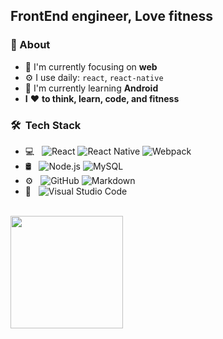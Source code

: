 ## FrontEnd engineer, Love fitness

### 🚀 About
- 👀 I'm currently focusing on **web**
- ⚙️ I use daily: `react`, `react-native`
- 🔭 I'm currently learning **Android**
- **I** ❤️ **to think, learn, code, and fitness**

<h3> 🛠 &nbsp;Tech Stack</h3>

- 💻 &nbsp;
  ![React](https://img.shields.io/badge/-React-333333?style=flat&logo=react)
  ![React Native](https://img.shields.io/badge/React_Native-20232A?logo=react&logoColor=61DAFB)
  ![Webpack](https://img.shields.io/badge/-webpack-2B3A42?logo=webpack&logoColor=75AFCC)
- 🛢 &nbsp;
  ![Node.js](https://img.shields.io/badge/-Node.js-333333?style=flat&logo=node.js)
  ![MySQL](https://img.shields.io/badge/-MySQL-333333?style=flat&logo=mysql)
- ⚙️ &nbsp;
  ![GitHub](https://img.shields.io/badge/-GitHub-333333?style=flat&logo=github)
  ![Markdown](https://img.shields.io/badge/-Markdown-333333?style=flat&logo=markdown)
- 🔧 &nbsp;
  ![Visual Studio Code](https://img.shields.io/badge/-Visual%20Studio%20Code-333333?style=flat&logo=visual-studio-code&logoColor=007ACC)

<br/>
<a href="https://github.com/GuoguoDad">
<img height="180em" src="https://github-readme-stats.vercel.app/api?username=GuoguoDad&theme=buefy&show_icons=true&hide=prs&hide_border=true" />

[comment]: <> (<img height="180em" src="https://github-readme-stats.vercel.app/api/top-langs/?username=GuoguoDad&theme=buefy&layout=compact&hide_border=true" />)
</a>
